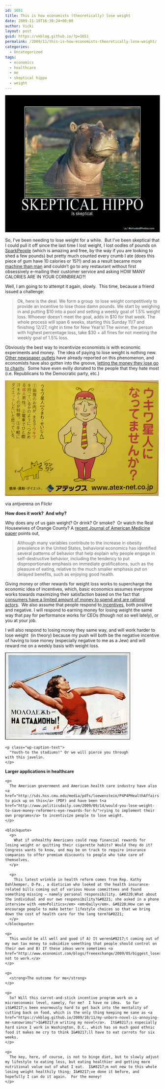 ```yaml
---
id: 1651
title: This is how economists (theoretically) lose weight
date: 2009-11-10T16:39:24+00:00
author: Vicki
layout: post
guid: https://vkblog.github.io/?p=1651
permalink: /2009/11/this-is-how-economists-theoretically-lose-weight/
categories:
  - Uncategorized
tags:
  - economics
  - healthcare
  - me
  - skeptical hippo
  - weight
---
```

[<img class="aligncenter size-full wp-image-1656" title="skepticalhippo" src="https://raw.githubusercontent.com/vkblog/vkblog.github.io/master/public/img/2009/11/skepticalhippo.jpg" alt="skepticalhippo" width="592" height="445" />](https://raw.githubusercontent.com/vkblog/vkblog.github.io/master/public/img/2009/11/skepticalhippo.jpg)

So, I&#8217;ve been needing to lose weight for a while.  But I&#8217;ve been skeptical that I could pull it off since the last time I lost weight, I lost oodles of pounds on [SparkPeople](http://www.sparkpeople.com/) (which is amazing and free, by the way if you are looking to shed a few pounds) but pretty much counted every crumb I ate (does this piece of gum have 10 calories or 15?!) and as a result became more [machine than man](http://www.imdb.com/title/tt0086190/quotes) and couldn&#8217;t go to any restaurant without first obsessively e-mailing their customer service and asking HOW MANY CALORIES ARE IN YOUR CORNBREAD?!

Well, I am going to to attempt it again, slowly.  This time, because a friend issued a challenge:

> Ok, here is the deal. We form a group  to lose weight competitively to provide an incentive to lose those damn pounds. We start by weighing in and putting $10 into a pool and setting a weekly goal of 1.5% weight loss. Whoever doesn&#8217;t meet the goal, adds in $10 for that week. The whole process will span 6 weeks, starting this Sunday 11/7 and finishing 12/27, right in time for New Year&#8217;s! The winner, the person with highest percentage loss, take $30 + all fines for not meeting the weekly goal of 1.5% loss.

Obviously the best way to incentivize economists is with economic experiments and money.  The idea of paying to lose weight is nothing new.  [Other newspaper outlets](http://blogs.wsj.com/economics/2009/05/29/carrots-not-helping-you-lose-weight-try-a-stick/) have already reported on this phenomenon, and economists have also gotten into the groove, [letting the money they lose go to charity](http://economics.about.com/b/2008/02/27/my-1200-weight-loss-gamble-fines-for-staying-fat.htm).  Some have even evilly donated to the people that they hate most (i.e. Republicans to the Democratic party, etc.)

<div id="attachment_1660" style="width: 510px" class="wp-caption aligncenter">
  <a href="https://raw.githubusercontent.com/vkblog/vkblog.github.io/master/public/img/2009/11/weight-loss.jpg"><img class="size-full wp-image-1660" title="weight loss" src="https://raw.githubusercontent.com/vkblog/vkblog.github.io/master/public/img/2009/11/weight-loss.jpg" alt="weight loss" width="500" height="375" /></a>
  
  <p class="wp-caption-text">
    via antjverena on Flickr
  </p>
</div>

<p style="text-align: center;">
  <p>
    <strong>How does it work?  And why? </strong>
  </p>
  
  <p>
    Why does any of us gain weight? Or drink? Or smoke?  Or watch the Real Housewives of Orange County? A <a href="http://www.medicalnewstoday.com/articles/132895.php">recent Journal of American Medicine paper</a> points out,
  </p>
  
  <blockquote>
    <p>
      Although many variables contribute to the increase in obesity prevalence in the United States, behavioral economics has identified several patterns of behavior that help explain why people engage in self-destructive behavior, including the tendency to put disproportionate emphasis on immediate gratifications, such as the pleasure of eating, relative to the much smaller emphasis put on delayed benefits, such as enjoying good health.
    </p>
  </blockquote>
  
  <p>
    Giving money or other rewards for weight loss works to supercharge the economic idea of incentives, which, basic economics assumes everyone works towards maximizing their satisfaction based on the fact that <a href="http://www.investopedia.com/university/microeconomics/microeconomics2.asp">consumers have a limited amount of money to spend and are rational actors</a>.  We also assume that people respond to<a href="http://www.econedlink.org/lessons/index.php?lesson=390&page=student"> incentives</a>, both positive and negative. I will respond to earning money for losing weight the same way that pay for performance works for CEOs (though not so well lately), or you at your job.
  </p>
  
  <p>
    I will also respond to losing money they same way, and will work harder to lose weight  (in theory) because my push will both be the negative incentive of having to lose money (especially negative to me as a Jew) and will reward me on a weekly basis with weight loss.
  </p>
  
  <div id="attachment_1662" style="width: 417px" class="wp-caption aligncenter">
    <a href="https://raw.githubusercontent.com/vkblog/vkblog.github.io/master/public/img/2009/11/soviet_poster_stadion.jpg"><img class="size-full wp-image-1662" title="soviet_poster_stadion" src="https://raw.githubusercontent.com/vkblog/vkblog.github.io/master/public/img/2009/11/soviet_poster_stadion.jpg" alt="soviet_poster_stadion" width="407" height="282" /></a>
    
    <p class="wp-caption-text">
      "Youth-to the stadiums!" Or we will pierce you through with this javelin.
    </p>
  </div>
  
  <p style="text-align: center;">
    <p>
      <strong>Larger applications in healthcare</strong>
    </p>
    
    <p>
      The American government and American health care industry have also <a href="http://sds.hss.cmu.edu/media/pdfs/loewenstein/P4P4PHealthAffairs.pdf">started to pick up on this</a> (PDF) and have been t<a href="http://www.politicsdaily.com/2009/09/14/would-you-lose-weight-to-save-money-reformers-eye-rewards-for-h/">rying to implement their own programs</a> to incentivize people to lose weight.
    </p>
    
    <blockquote>
      <p>
        What if unhealthy Americans could reap financial rewards for losing weight or quitting their cigarette habits? Would they do it? Congress wants to know, and may be on track to require insurance companies to offer premium discounts to people who take care of themselves.
      </p>
      
      <p>
        This latest wrinkle in health reform comes from Rep. Kathy Dahlkemper, D-Pa., a dietician who looked at the health insurance-related bills coming out of various House committees and found something missing – namely personal responsibility. &#8220;What about the individual and our own responsibility?&#8221; she asked in a phone interview with <em>Politics</em> <em>Daily</em>. &#8220;How can we encourage people to make better lifestyle choices so that we bring down the cost of health care for the long term?&#8221;
      </p>
    </blockquote>
    
    <p>
      This would be all well and good if A) It weren&#8217;t coming out of my own tax money to subsidize something that people should control on their own and B) If these ideas were sometimes <a href="http://www.economist.com/blogs/freeexchange/2009/05/biggest_loser.cfm">proven not to work.</a>
    </p>
    
    <p>
      <strong>The outcome for me</strong>
    </p>
    
    <p>
      So? Will this carrot-and-stick incentive program work on a microeconomic level, namely, for me?  I have no idea.  So far it&#8217;s been enormously hard to get back into the mentality of cutting back on food, which is the only thing keeping me sane as <a href="https://vkblog.github.io/2009/10/11/my-unborn-novel-is-annoying-me-nanowrimo/">I&#8217;m writing my novel</a>.  It&#8217;s especially hard since I work in Washington, D.C., which has so much good ethnic food it makes me cry to think I&#8217;ll have to eat carrots for six weeks.
    </p>
    
    <p>
      The key, here, of course, is not to binge diet, but to slowly adjust my lifestyle to eating less, but eating healthier and getting more nutritional value out of what I eat.  I&#8217;m not new to this whole losing weight healthily thing; I&#8217;ve done it before, and hopefully I can do it again.  For the money!
    </p>